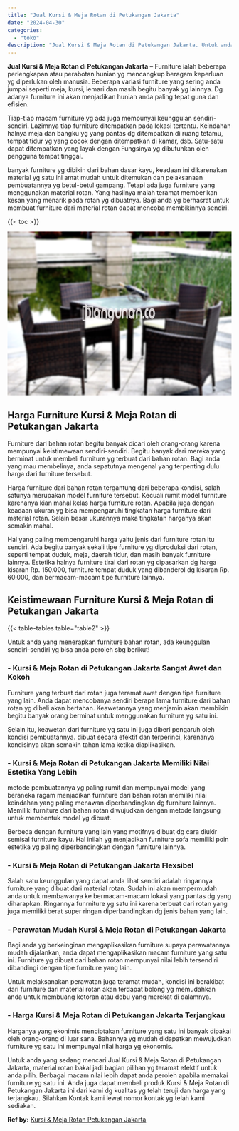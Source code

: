 ```yaml
---
title: "Jual Kursi & Meja Rotan di Petukangan Jakarta"
date: "2024-04-30"
categories: 
  - "toko"
description: "Jual Kursi & Meja Rotan di Petukangan Jakarta. Untuk anda yang sedang mencari Jual Kursi & Meja Rotan di Petukangan Jakarta, material rotan bakal jadi bagian..."
---
```


**Jual Kursi & Meja Rotan di Petukangan Jakarta** – Furniture ialah beberapa perlengkapan atau perabotan hunian yg mencangkup beragam keperluan yg diperlukan oleh manusia. Beberapa variasi furniture yang sering anda jumpai seperti meja, kursi, lemari dan masih begitu banyak yg lainnya. Dg adanya furniture ini akan menjadikan hunian anda paling tepat guna dan efisien.

Tiap-tiap macam furniture yg ada juga mempunyai keunggulan sendiri-sendiri. Lazimnya tiap furniture ditempatkan pada lokasi tertentu. Keindahan halnya meja dan bangku yg yang pantas dg ditempatkan di ruang tetamu, tempat tidur yg yang cocok dengan ditempatkan di kamar, dsb. Satu-satu dapat ditempatkan yang layak dengan Fungsinya yg dibutuhkan oleh pengguna tempat tinggal.

banyak furniture yg dibikin dari bahan dasar kayu, keadaan ini dikarenakan material yg satu ini amat mudah untuk ditemukan dan pelaksanaan pembuatannya yg betul-betul gampang. Tetapi ada juga furniture yang menggunakan material rotan. Yang hasilnya malah teramat memberikan kesan yang menarik pada rotan yg dibuatnya. Bagi anda yg berhasrat untuk membuat furniture dari material rotan dapat mencoba membikinnya sendiri.

{{< toc >}}

![Jual Kursi & Meja Rotan di Petukangan Jakarta](/images/kursi-meja-rotan-murah22.png)

## Harga Furniture Kursi & Meja Rotan di Petukangan Jakarta

Furniture dari bahan rotan begitu banyak dicari oleh orang-orang karena mempunyai keistimewaan sendiri-sendiri. Begitu banyak dari mereka yang berminat untuk membeli furniture yg terbuat dari bahan rotan. Bagi anda yang mau membelinya, anda sepatutnya mengenal yang terpenting dulu harga dari furniture tersebut.

Harga furniture dari bahan rotan tergantung dari beberapa kondisi, salah satunya merupakan model furniture tersebut. Kecuali rumit model furniture karenanya kian mahal kelas harga furniture rotan. Apabila juga dengan keadaan ukuran yg bisa mempengaruhi tingkatan harga furniture dari material rotan. Selain besar ukurannya maka tingkatan harganya akan semakin mahal.

Hal yang paling mempengaruhi harga yaitu jenis dari furniture rotan itu sendiri. Ada begitu banyak sekali tipe furniture yg diproduksi dari rotan, seperti tempat duduk, meja, daerah tidur, dan masih banyak furniture lainnya. Estetika halnya furniture tirai dari rotan yg dipasarkan dg harga kisaran Rp. 150.000, furniture tempat duduk yang dibanderol dg kisaran Rp. 60.000, dan bermacam-macam tipe furniture lainnya.

## Keistimewaan Furniture Kursi & Meja Rotan di Petukangan Jakarta

{{< table-tables table="table2" >}}

Untuk anda yang menerapkan furniture bahan rotan, ada keunggulan sendiri-sendiri yg bisa anda peroleh sbg berikut!

### \- Kursi & Meja Rotan di Petukangan Jakarta Sangat Awet dan Kokoh

Furniture yang terbuat dari rotan juga teramat awet dengan tipe furniture yang lain. Anda dapat mencobanya sendiri berapa lama furniture dari bahan rotan yg dibeli akan bertahan. Keawetannya yang menjamin akan membikin begitu banyak orang berminat untuk menggunakan furniture yg satu ini.

Selain itu, keawetan dari furniture yg satu ini juga diberi pengaruh oleh kondisi pembuatannya. dibuat secara efektif dan terperinci, karenanya kondisinya akan semakin tahan lama ketika diaplikasikan.

### \- Kursi & Meja Rotan di Petukangan Jakarta Memiliki Nilai Estetika Yang Lebih

metode pembuatannya yg paling rumit dan mempunyai model yang beraneka ragam menjadikan furniture dari bahan rotan memiliki nilai keindahan yang paling menawan diperbandingkan dg furniture lainnya. Memiliki furniture dari bahan rotan diwujudkan dengan metode langsung untuk membentuk model yg dibuat.

Berbeda dengan furniture yang lain yang motifnya dibuat dg cara diukir semisal furniture kayu. Hal inilah yg menjadikan furniture sofa memiliki poin estetika yg paling diperbandingkan dengan furniture lainnya.

### \- Kursi & Meja Rotan di Petukangan Jakarta Flexsibel

Salah satu keunggulan yang dapat anda lihat sendiri adalah ringannya furniture yang dibuat dari material rotan. Sudah ini akan mempermudah anda untuk membawanya ke bermacam-macam lokasi yang pantas dg yang diharapkan. Ringannya funrniture yg satu ini karena terbuat dari rotan yang juga memiliki berat super ringan diperbandingkan dg jenis bahan yang lain.

### \- Perawatan Mudah Kursi & Meja Rotan di Petukangan Jakarta

Bagi anda yg berkeinginan mengaplikasikan furniture supaya perawatannya mudah dijalankan, anda dapat mengaplikasikan macam furniture yang satu ini. Furniture yg dibuat dari bahan rotan mempunyai nilai lebih tersendiri dibandingi dengan tipe furniture yang lain.

Untuk melaksanakan perawatan juga teramat mudah, kondisi ini berakibat dari furniture dari material rotan akan terdapat bolong yg memudahkan anda untuk membuang kotoran atau debu yang merekat di dalamnya.

### \- Harga Kursi & Meja Rotan di Petukangan Jakarta Terjangkau

Harganya yang ekonimis menciptakan furniture yang satu ini banyak dipakai oleh orang-orang di luar sana. Bahannya yg mudah didapatkan mewujudkan furniture yg satu ini mempunyai nilai harga yg ekonomis.

Untuk anda yang sedang mencari Jual Kursi & Meja Rotan di Petukangan Jakarta, material rotan bakal jadi bagian pilihan yg teramat efektif untuk anda pilih. Berbagai macam nilai lebih dapat anda peroleh apabila memakai furniture yg satu ini. Anda juga dapat membeli produk Kursi & Meja Rotan di Petukangan Jakarta ini dari kami dg kualitas yg telah teruji dan harga yang terjangkau. Silahkan Kontak kami lewat nomor kontak yg telah kami sediakan.

**Ref by:** [Kursi & Meja Rotan Petukangan Jakarta](https://id.wikipedia.org/wiki/Kursi)
